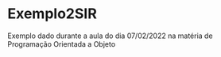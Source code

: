 # Exemplo2SIR
Exemplo dado durante a aula do dia 07/02/2022 na matéria de Programação Orientada a Objeto
